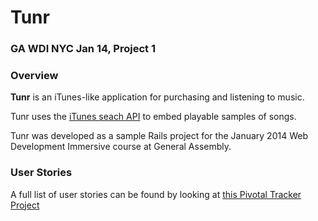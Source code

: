 # Tunr

### GA WDI NYC Jan 14, Project 1

### Overview

**Tunr** is an iTunes-like application for purchasing and listening to music.

Tunr uses the [iTunes seach API](https://www.apple.com/itunes/affiliates/resources/documentation/itunes-store-web-service-search-api.html) to embed playable samples of songs.

Tunr was developed as a sample Rails project for the January 2014 Web Development Immersive course at General Assembly.

### User Stories

A full list of user stories can be found by looking at [this Pivotal Tracker Project](https://www.pivotaltracker.com/s/projects/1012762)